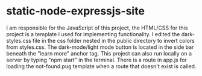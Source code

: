 # static-node-expressjs-site
I am responsible for the JavaScript of this project, the HTML/CSS for this project is a template I used for implementing functionality. 
I edited the dark-styles.css file in the css folder nested in the public directory to invert colors from styles.css.
The dark-mode/light mode button is located in the side bar beneath the "learn more" anchor tag.
This project can also run locally on a server by typing "npm start" in the terminal.
There is a route in app.js for loading the not-found.pug template when a route that doesn't exist is called.
